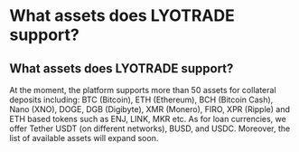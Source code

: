 # What assets does LYOTRADE support?

## What assets does LYOTRADE support?

At the moment, the platform supports more than 50 assets for collateral deposits including: BTC (Bitcoin), ETH (Ethereum), BCH (Bitcoin Cash), Nano (XNO), DOGE, DGB (Digibyte), XMR (Monero), FIRO, XPR (Ripple) and ETH based tokens such as ENJ, LINK, MKR etc. As for loan currencies, we offer Tether USDT (on different networks), BUSD, and USDC. Moreover, the list of available assets will expand soon.
